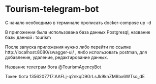 # Tourism-telegram-bot

С начало необходимо в терминале прописать  docker-compose up -d

В приложении была использована база данных Postgresql, название базы данной : tourism

После запуска приложения нужно либо перейти по ссылке http://localhost:8080/swagger-ui/ , либо использовать postman, для добавление, удаление, редактирование данных.

Название телеграм бота @TourismAgencyBot 

Токен бота 1356207717:AAFLj-q2nkqD9GrLsJk9knZM9bx6WTso_dE
